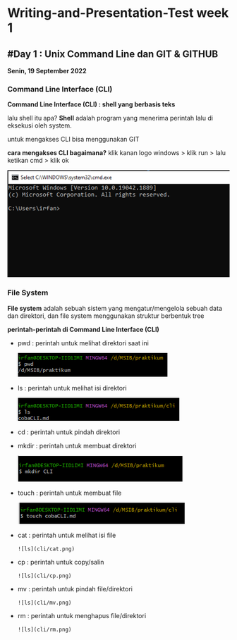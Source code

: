 # Writing-and-Presentation-Test week 1

## #Day 1 : Unix Command Line dan GIT & GITHUB
**Senin, 19 September 2022**


### Command Line Interface (CLI)
**Command Line Interface (CLI) : shell yang berbasis teks**

lalu shell itu apa? **Shell** adalah program yang menerima perintah lalu di eksekusi oleh system.

untuk mengakses CLI bisa menggunakan GIT

**cara mengakses CLI bagaimana?**
klik kanan logo windows > klik run > lalu ketikan cmd > klik ok

![cli](cli/cli.png)


### File System
**File system** adalah sebuah sistem yang mengatur/mengelola sebuah data dan direktori, dan file system menggunakan struktur berbentuk tree

**perintah-perintah di Command Line Interface (CLI)**
- pwd : perintah untuk melihat direktori saat ini

    ![ls](cli/pwd.png)
- ls : perintah untuk melihat isi direktori

    ![ls](cli/ls.png)
- cd : perintah untuk pindah direktori


- mkdir : perintah untuk membuat direktori

    ![ls](cli/mkdir.png)
- touch : perintah untuk membuat file

  ![ls](cli/touch.png)
- cat : perintah untuk melihat isi file

      ![ls](cli/cat.png)
- cp : perintah untuk copy/salin

      ![ls](cli/cp.png)
- mv : perintah untuk pindah file/direktori

      ![ls](cli/mv.png)
- rm : perintah untuk menghapus file/direktori

      ![ls](cli/rm.png)



